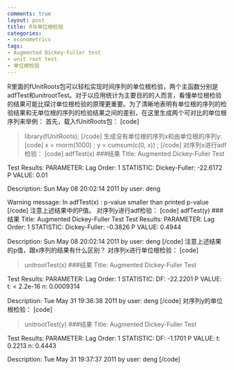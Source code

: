 ```yaml
---
comments: true
layout: post
title: R与单位根检验
categories:
- econometrics
tags:
- Augmented Dickey-Fuller test
- unit root test
- 单位根检验
---
```


R里面的fUnitRoots包可以轻松实现时间序列的单位根检验，两个主函数分别是adfTest和unitrootTest。对于以应用统计为主要目的的人而言，看懂单位根检验的结果可能比探讨单位根检验的原理更重要。为了清晰地表明有单位根的序列的检验结果和无单位根的序列的检验结果之间的差别，在这里生成两个可对比的单位根序列来举例：
首先，载入fUnitRoots包：
[code]
>library(fUnitRoots);
[/code]
生成没有单位根的序列x和由单位根的序列y:
[code]
>x = rnorm(1000) ;
>y = cumsum(c(0, x)) ;
[/code]
对序列x进行adf检验：
[code]
>adfTest(x)
###结果
Title:
Augmented Dickey-Fuller Test

Test Results:
PARAMETER:
Lag Order: 1
STATISTIC:
Dickey-Fuller: -22.6172
P VALUE:
0.01 

Description:
Sun May 08 20:02:14 2011 by user: deng

Warning message:
In adfTest(x) : p-value smaller than printed p-value
[/code]
注意上述结果中的P值。
对序列y进行adf检验：
[code]
adfTest(y) 
###结果
Title:
Augmented Dickey-Fuller Test
Test Results:
PARAMETER:
Lag Order: 1
STATISTIC:
Dickey-Fuller: -0.3826
P VALUE:
0.4944 

Description:
Sun May 08 20:02:14 2011 by user: deng
[/code]
注意上述结果的p值，跟x序列的结果有什么区别？
对序列x进行单位根检验：
[code]
>unitrootTest(x)
###结果
Title:
 Augmented Dickey-Fuller Test

Test Results:
PARAMETER:
Lag Order: 1
STATISTIC:
DF: -22.2201
P VALUE:
t: < 2.2e-16 
n: 0.0009314 

Description:
Tue May 31 19:36:38 2011 by user: deng
[/code]
对序列y的单位根检验：
[code]
> unitrootTest(y)
###结果
Title:
Augmented Dickey-Fuller Test

Test Results:
PARAMETER:
Lag Order: 1
STATISTIC:
DF: -1.1701
P VALUE:
t: 0.2213 
n: 0.4443 

Description:
Tue May 31 19:37:37 2011 by user: deng
[/code]

